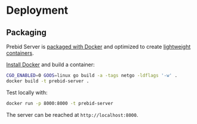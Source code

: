 # Deployment

## Packaging

Prebid Server is [packaged with Docker](https://www.docker.com/what-docker) and
optimized to create [lightweight containers](https://blog.codeship.com/building-minimal-docker-containers-for-go-applications/).

[Install Docker](https://www.docker.com/community-edition#/download) and build a container:

```bash
CGO_ENABLED=0 GOOS=linux go build -a -tags netgo -ldflags '-w' .
docker build -t prebid-server .
```

Test locally with:

```bash
docker run -p 8000:8000 -t prebid-server
```

The server can be reached at `http://localhost:8000`.
